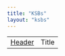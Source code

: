 ```yaml
---
title: "KSBs"
layout: "ksbs"
---
```


|  |  |
| - | - |
| [Header](http://localhost:1313/tags/example/) | Title |
